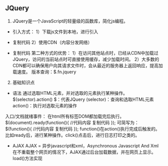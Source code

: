 ## JQuery
1. JQuery是一个JavaScript的轻量级的函数库，简化js编程。
* 引入方式：
1）下载js文件到本地，进行引入
<script src="jquery…js"></script>
* 复制代码
2）使用CDN（内容分发网络）
<script src="https://cdn."></script>
* 复制代码
第二种方式的优势：
1）在访问其他站点时，已经从CDN中加载过JQuery，访问的当前站点时可直接使用缓存，减少加载时间。
2）大多数的CDN都可以确保用户向其请求文件时，会从最近的服务器上返回响应，提高加载速度。
版本查询：$.fn.jquery
2. 基础知识点
* 语法
通过选取HTML元素，并对选取的元素执行某种操作。
$(selector).action()
$：代表JQuery
(selector)：查询和选取HTML元素
action()：执行对选取元素的操作

入口/文档就绪事件：
在html所有标签DOM都加载完后执行。
$(document).ready(function(){
//代码内容
复制代码
});
可简写为：
$(function(){
  //代码内容
复制代码
});
function()在action()执行完成后触发的。比如ready后，进行某种操作。click()点击后，进行日志打印之类的。
* AJAX
AJAX = 异步javascript和xml，Asynchronous Javascript And Xml
在不重载整个网页的情况下，AJAX通过后台加载数据，并在网页上显示。
load()方法实现